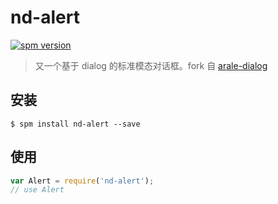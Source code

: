 # nd-alert

[![spm version](http://spmjs.io/badge/nd-alert)](http://spmjs.io/package/nd-alert)

> 又一个基于 dialog 的标准模态对话框。fork 自 [arale-dialog](https://github.com/aralejs/dialog)

## 安装

```
$ spm install nd-alert --save
```

## 使用

```js
var Alert = require('nd-alert');
// use Alert
```
